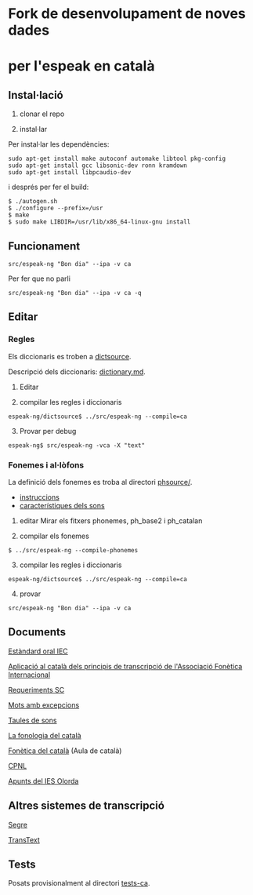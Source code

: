 # Fork de desenvolupament de noves dades 
# per l'espeak en català

## Instal·lació
1) clonar el repo

2) instal·lar

Per instal·lar les dependències:
```
sudo apt-get install make autoconf automake libtool pkg-config
sudo apt-get install gcc libsonic-dev ronn kramdown
sudo apt-get install libpcaudio-dev
```

i després per fer el build:
```
$ ./autogen.sh 
$ ./configure --prefix=/usr
$ make
$ sudo make LIBDIR=/usr/lib/x86_64-linux-gnu install
``` 

## Funcionament
```
src/espeak-ng "Bon dia" --ipa -v ca
```

Per fer que no parli
```
src/espeak-ng "Bon dia" --ipa -v ca -q
```

## Editar
### Regles
Els diccionaris es troben a [dictsource](https://github.com/projecte-aina/espeak-ng/tree/master/dictsource).

Descripció dels diccionaris: [dictionary.md](https://github.com/espeak-ng/espeak-ng/blob/master/docs/dictionary.md).

1) Editar

2) compilar les regles i diccionaris
```
espeak-ng/dictsource$ ../src/espeak-ng --compile=ca
```

3) Provar per debug
```
espeak-ng$ src/espeak-ng -vca -X "text"
```

### Fonemes i al·lòfons
La definició dels fonemes es troba al directori [phsource/](https://github.com/projecte-aina/espeak-ng/tree/dev-ca/phsource).


- [instruccions](https://github.com/projecte-aina/espeak-ng/blob/dev-ca/docs/phontab.md#phoneme-definitions)
- [característiques dels sons](https://github.com/projecte-aina/espeak-ng/blob/dev-ca/docs/phonemes.md#consonants)


1) editar
Mirar els fitxers phonemes, ph_base2 i ph_catalan

2) compilar els fonemes
```
$ ../src/espeak-ng --compile-phonemes
```

3) compilar les regles i diccionaris
```
espeak-ng/dictsource$ ../src/espeak-ng --compile=ca
```

4) provar
```
src/espeak-ng "Bon dia" --ipa -v ca
```
## Documents
[Estàndard oral IEC](https://publicacions.iec.cat/repository/pdf/00000039/00000072.pdf)

[Aplicació al català dels principis de transcripció de l'Associació Fonètica Internacional](https://publicacions.iec.cat/repository/pdf/00000041/00000087.pdf)

[Requeriments SC](https://www.softcatala.org/wiki/Usuari:Jmas/TTS_Requeriments)

[Mots amb excepcions](https://ca.wiktionary.org/wiki/Categoria:Mots_en_catal%C3%A0_per_caracter%C3%ADstiques_fon%C3%A8tiques)

[Taules de sons](http://www.ub.edu/sonscatala/ca/central)

[La fonologia del català](http://diposit.ub.edu/dspace/bitstream/2445/67057/1/Fonologia_catalana.pdf)

[Fonètica del català](https://www.auladecatala.com/fonetica-i-ortografia/) (Aula de català)

[CPNL](https://blogs.cpnl.cat/dgava12/files/2012/12/Full-de-ruta_unitat21.pdf)

[Apunts del IES Olorda](http://iesolorda.cat/departaments/cat/fon_tot.pdf)

## Altres sistemes de transcripció
[Segre](https://nlp.lsi.upc.edu/freeling/demo/segre.php)

[TransText](https://sites.google.com/site/juanmariagarrido/research/resources/tools/transtext)

## Tests

Posats provisionalment al directori [tests-ca](https://github.com/projecte-aina/espeak-ng/tree/dev-ca/tests-ca).
